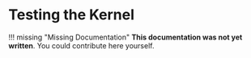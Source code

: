 # Testing the Kernel

!!! missing "Missing Documentation"
    **This documentation was not yet written**. You could contribute here yourself.

